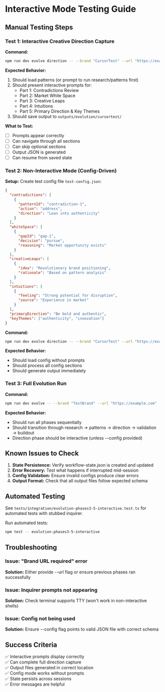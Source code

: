 # Interactive Mode Testing Guide

## Manual Testing Steps

### Test 1: Interactive Creative Direction Capture

**Command:**
```bash
npm run dev evolve direction -- --brand "CursorTest" --url "https://example.com"
```

**Expected Behavior:**
1. Should load patterns (or prompt to run research/patterns first)
2. Should present interactive prompts for:
   - Part 1: Contradictions Review
   - Part 2: Market White Space  
   - Part 3: Creative Leaps
   - Part 4: Intuitions
   - Part 5: Primary Direction & Key Themes
3. Should save output to `outputs/evolution/cursortest/`

**What to Test:**
- [ ] Prompts appear correctly
- [ ] Can navigate through all sections
- [ ] Can skip optional sections
- [ ] Output JSON is generated
- [ ] Can resume from saved state

### Test 2: Non-Interactive Mode (Config-Driven)

**Setup:**
Create test config file `test-config.json`:
```json
{
  "contradictions": [
    {
      "patternId": "contradiction-1",
      "action": "address",
      "direction": "Lean into authenticity"
    }
  ],
  "whiteSpace": [
    {
      "gapId": "gap-1",
      "decision": "pursue",
      "reasoning": "Market opportunity exists"
    }
  ],
  "creativeLeaps": [
    {
      "idea": "Revolutionary brand positioning",
      "rationale": "Based on pattern analysis"
    }
  ],
  "intuitions": [
    {
      "feeling": "Strong potential for disruption",
      "source": "Experience in market"
    }
  ],
  "primaryDirection": "Be bold and authentic",
  "keyThemes": ["authenticity", "innovation"]
}
```

**Command:**
```bash
npm run dev evolve direction -- --brand "CursorTest" --url "https://example.com" --config test-config.json
```

**Expected Behavior:**
- Should load config without prompts
- Should process all config sections
- Should generate output immediately

### Test 3: Full Evolution Run

**Command:**
```bash
npm run dev evolve -- --brand "TestBrand" --url "https://example.com"
```

**Expected Behavior:**
- Should run all phases sequentially
- Should transition through research → patterns → direction → validation → buildout
- Direction phase should be interactive (unless --config provided)

## Known Issues to Check

1. **State Persistence:** Verify workflow-state.json is created and updated
2. **Error Recovery:** Test what happens if interrupted mid-session
3. **Config Validation:** Ensure invalid configs produce clear errors
4. **Output Format:** Check that all output files follow expected schema

## Automated Testing

See `tests/integration/evolution-phases3-5-interactive.test.ts` for automated tests with stubbed inquirer.

Run automated tests:
```bash
npm test -- evolution-phases3-5-interactive
```

## Troubleshooting

### Issue: "Brand URL required" error
**Solution:** Either provide --url flag or ensure previous phases ran successfully

### Issue: Inquirer prompts not appearing  
**Solution:** Check terminal supports TTY (won't work in non-interactive shells)

### Issue: Config not being used
**Solution:** Ensure --config flag points to valid JSON file with correct schema

## Success Criteria

✅ Interactive prompts display correctly  
✅ Can complete full direction capture  
✅ Output files generated in correct location  
✅ Config mode works without prompts  
✅ State persists across sessions  
✅ Error messages are helpful
